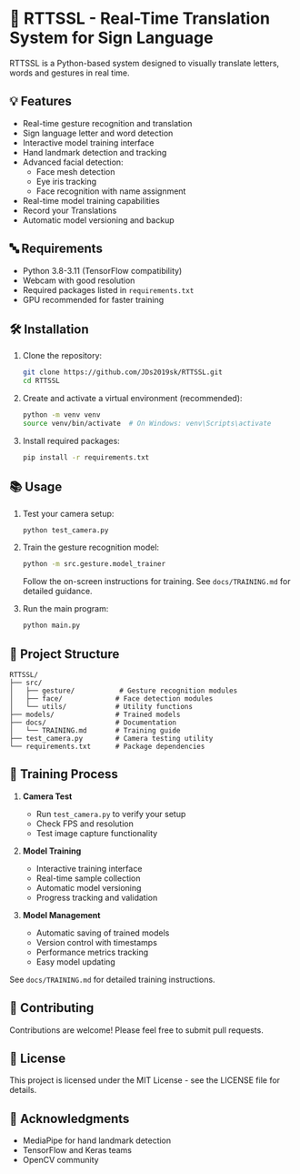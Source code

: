 # 🤖 RTTSSL - Real-Time Translation System for Sign Language

RTTSSL is a Python-based system designed to visually translate letters, words and gestures in real time.

## 💡 Features

- Real-time gesture recognition and translation
- Sign language letter and word detection
- Interactive model training interface
- Hand landmark detection and tracking
- Advanced facial detection:
  - Face mesh detection
  - Eye iris tracking
  - Face recognition with name assignment
- Real-time model training capabilities
- Record your Translations
- Automatic model versioning and backup

## 🔤 Requirements

- Python 3.8-3.11 (TensorFlow compatibility)
- Webcam with good resolution
- Required packages listed in `requirements.txt`
- GPU recommended for faster training

## 🛠️ Installation

1. Clone the repository:
   ```bash
   git clone https://github.com/JDs2019sk/RTTSSL.git
   cd RTTSSL
   ```

2. Create and activate a virtual environment (recommended):
   ```bash
   python -m venv venv
   source venv/bin/activate  # On Windows: venv\Scripts\activate
   ```

3. Install required packages:
   ```bash
   pip install -r requirements.txt
   ```

## 📚 Usage

1. Test your camera setup:
   ```bash
   python test_camera.py
   ```

2. Train the gesture recognition model:
   ```bash
   python -m src.gesture.model_trainer
   ```
   Follow the on-screen instructions for training. See `docs/TRAINING.md` for detailed guidance.

3. Run the main program:
   ```bash
   python main.py
   ```

## 📂 Project Structure

```
RTTSSL/
├── src/
│   ├── gesture/           # Gesture recognition modules
│   ├── face/             # Face detection modules
│   └── utils/            # Utility functions
├── models/               # Trained models
├── docs/                 # Documentation
│   └── TRAINING.md       # Training guide
├── test_camera.py        # Camera testing utility
└── requirements.txt      # Package dependencies
```

## 🔄 Training Process

1. **Camera Test**
   - Run `test_camera.py` to verify your setup
   - Check FPS and resolution
   - Test image capture functionality

2. **Model Training**
   - Interactive training interface
   - Real-time sample collection
   - Automatic model versioning
   - Progress tracking and validation

3. **Model Management**
   - Automatic saving of trained models
   - Version control with timestamps
   - Performance metrics tracking
   - Easy model updating

See `docs/TRAINING.md` for detailed training instructions.

## 🤝 Contributing

Contributions are welcome! Please feel free to submit pull requests.

## 📝 License

This project is licensed under the MIT License - see the LICENSE file for details.

## 🙏 Acknowledgments

- MediaPipe for hand landmark detection
- TensorFlow and Keras teams
- OpenCV community
